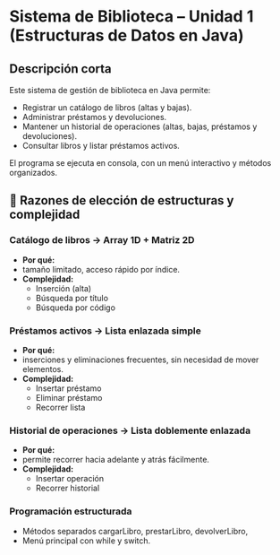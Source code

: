 # Sistema de Biblioteca – Unidad 1 (Estructuras de Datos en Java)

## Descripción corta
Este sistema de gestión de biblioteca en Java permite:
- Registrar un catálogo de libros (altas y bajas).
- Administrar préstamos y devoluciones.
- Mantener un historial de operaciones (altas, bajas, préstamos y devoluciones).
- Consultar libros y listar préstamos activos.

El programa se ejecuta en consola, con un menú interactivo y métodos organizados.

## 🔹 Razones de elección de estructuras y complejidad

### Catálogo de libros → **Array 1D + Matriz 2D**
- **Por qué:** 
- tamaño limitado, acceso rápido por índice.
- **Complejidad:**
  - Inserción (alta)
  - Búsqueda por título 
  - Búsqueda por código  

### Préstamos activos → **Lista enlazada simple**
- **Por qué:**
- inserciones y eliminaciones frecuentes, sin necesidad de mover elementos.
- **Complejidad:**
  - Insertar préstamo
  - Eliminar préstamo 
  - Recorrer lista 

### Historial de operaciones → **Lista doblemente enlazada**
- **Por qué:** 
- permite recorrer hacia adelante y atrás fácilmente.
- **Complejidad:**
  - Insertar operación 
  - Recorrer historial 

### Programación estructurada
- Métodos separados cargarLibro, prestarLibro, devolverLibro,
- Menú principal con while y switch.
